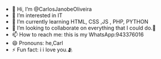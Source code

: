 - 👋 Hi, I’m @CarlosJanobeOliveira
- 👀 I’m interested in IT
- 🌱 I’m currently learning HTML, CSS ,JS , PHP, PYTHON 
- 💞️ I’m looking to collaborate on everything that I could do.🙂
- 📫 How to reach me: this is my WhatsApp:943376016
- 😄 Pronouns: he,Carl
- ⚡ Fun fact: i i love you.🫂

<!---
CarlosJanobeOliveira/CarlosJanobeOliveira is a ✨ special ✨ repository because its `README.md` (this file) appears on your GitHub profile.
You can click the Preview link to take a look at your changes.
--->
